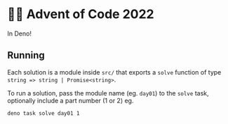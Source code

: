# 🎄🎅 Advent of Code 2022

In Deno!

## Running

Each solution is a module inside `src/` that exports a `solve` function of type `string => string | Promise<string>`.

To run a solution, pass the module name (eg. `day01`) to the `solve` task, optionally include a part number (1 or 2) eg.

```
deno task solve day01 1
```
